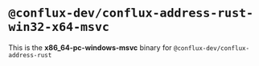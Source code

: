 # `@conflux-dev/conflux-address-rust-win32-x64-msvc`

This is the **x86_64-pc-windows-msvc** binary for `@conflux-dev/conflux-address-rust`
